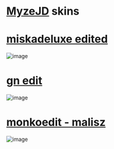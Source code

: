 # [MyzeJD](https://osu.ppy.sh/users/3257847) skins

# [miskadeluxe edited](https://drive.google.com/drive/folders/1DjIGN5mz5RZZ0mu4Jwq_NXPItYOlxnwh?usp=sharing)
![image](https://i.postimg.cc/Vk3xPshD/screenshot1064.jpg)

# [gn edit](https://drive.google.com/drive/folders/1IWBz5Fd7UElwUcLj6O-csuUo8QN51pZE?usp=sharing)
![image](https://i.postimg.cc/QC4z4j5g/screenshot1065.jpg)

# [monkoedit - malisz](https://drive.google.com/drive/folders/1GJcd1Xv7fPGQ5yFUsPWU7UWXuHK4e525?usp=sharing)
![image](https://i.postimg.cc/90FSYD4F/screenshot1067.jpg)





